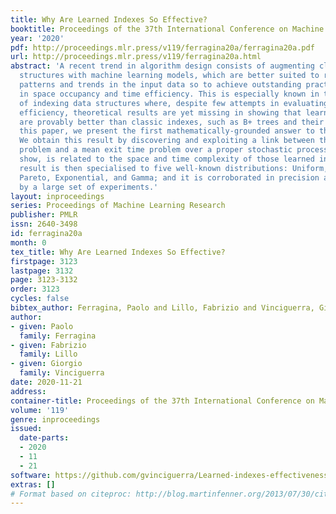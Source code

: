 ```yaml
---
title: Why Are Learned Indexes So Effective?
booktitle: Proceedings of the 37th International Conference on Machine Learning
year: '2020'
pdf: http://proceedings.mlr.press/v119/ferragina20a/ferragina20a.pdf
url: http://proceedings.mlr.press/v119/ferragina20a.html
abstract: 'A recent trend in algorithm design consists of augmenting classic data
  structures with machine learning models, which are better suited to reveal and exploit
  patterns and trends in the input data so to achieve outstanding practical improvements
  in space occupancy and time efficiency. This is especially known in the context
  of indexing data structures where, despite few attempts in evaluating their asymptotic
  efficiency, theoretical results are yet missing in showing that learned indexes
  are provably better than classic indexes, such as B+ trees and their variants. In
  this paper, we present the first mathematically-grounded answer to this open problem.
  We obtain this result by discovering and exploiting a link between the original
  problem and a mean exit time problem over a proper stochastic process which, we
  show, is related to the space and time complexity of those learned indexes. Our general
  result is then specialised to five well-known distributions: Uniform, Lognormal,
  Pareto, Exponential, and Gamma; and it is corroborated in precision and robustness
  by a large set of experiments.'
layout: inproceedings
series: Proceedings of Machine Learning Research
publisher: PMLR
issn: 2640-3498
id: ferragina20a
month: 0
tex_title: Why Are Learned Indexes So Effective?
firstpage: 3123
lastpage: 3132
page: 3123-3132
order: 3123
cycles: false
bibtex_author: Ferragina, Paolo and Lillo, Fabrizio and Vinciguerra, Giorgio
author:
- given: Paolo
  family: Ferragina
- given: Fabrizio
  family: Lillo
- given: Giorgio
  family: Vinciguerra
date: 2020-11-21
address: 
container-title: Proceedings of the 37th International Conference on Machine Learning
volume: '119'
genre: inproceedings
issued:
  date-parts:
  - 2020
  - 11
  - 21
software: https://github.com/gvinciguerra/Learned-indexes-effectiveness
extras: []
# Format based on citeproc: http://blog.martinfenner.org/2013/07/30/citeproc-yaml-for-bibliographies/
---
```

